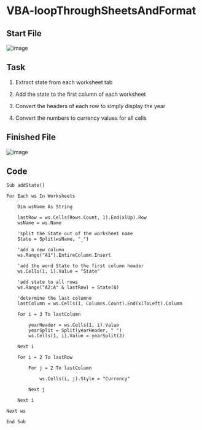 # VBA-loopThroughSheetsAndFormat

## Start File
![image](https://user-images.githubusercontent.com/52837649/90320805-26b4a600-df12-11ea-89ca-7f89dbf08c90.png)

## Task
1. Extract state from each worksheet tab

2. Add the state to the first column of each worksheet

3. Convert the headers of each row to simply display the year

4. Convert the numbers to currency values for all cells

## Finished File
![image](https://user-images.githubusercontent.com/52837649/90320828-4d72dc80-df12-11ea-9e31-04a5751a46dc.png)

## Code
```
Sub addState()

For Each ws In Worksheets

    Dim wsName As String
    
    lastRow = ws.Cells(Rows.Count, 1).End(xlUp).Row
    wsName = ws.Name
    
    'split the State out of the worksheet name
    State = Split(wsName, "_")
    
    'add a new column
    ws.Range("A1").EntireColumn.Insert
    
    'add the word State to the first column header
    ws.Cells(1, 1).Value = "State"
    
    'add state to all rows
    ws.Range("A2:A" & lastRow) = State(0)
    
    'determine the last columne
    lastColumn = ws.Cells(1, Columns.Count).End(xlToLeft).Column
    
    For i = 3 To lastColumn
    
        yearHeader = ws.Cells(1, i).Value
        yearSplit = Split(yearHeader, " ")
        ws.Cells(1, i).Value = yearSplit(3)
        
    Next i
    
    For i = 2 To lastRow
        
        For j = 2 To lastColumn
        
            ws.Cells(i, j).Style = "Currency"
        
        Next j
        
    Next i
       
Next ws
        
End Sub
```

